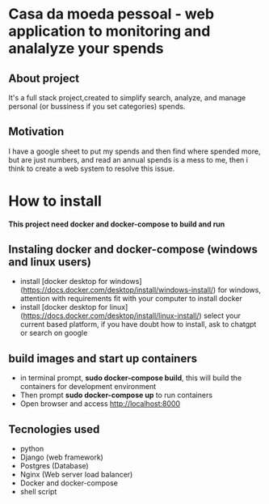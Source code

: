 <h1>Casa da moeda pessoal - web application to monitoring and analalyze your spends</h1>

## About project
It's a full stack project,created to simplify search, analyze, and manage personal (or bussiness if you set categories) spends.

## Motivation
I have a google sheet to put my spends and then find where spended more, but are just numbers, and read an annual spends is a mess to me, then i think to create a web system to resolve this issue.

# How to install
#### This project need **docker** and **docker-compose** to build and run

## Instaling docker and docker-compose (windows and linux users)
*  install [docker desktop for windows] (https://docs.docker.com/desktop/install/windows-install/) for windows, attention with requirements fit with your computer to install docker
*  install [docker desktop for linux] (https://docs.docker.com/desktop/install/linux-install/) select your current based platform, if you have doubt how to install, ask to chatgpt or search on google

## build images and start up containers
*  in terminal prompt, **sudo docker-compose build**, this will build the containers for development environment
*  Then prompt **sudo docker-compose up** to run containers
*  Open browser and access <http://localhost:8000>

## Tecnologies used
*  python
*  Django (web framework)
*  Postgres (Database)
*  Nginx (Web server load balancer)
*  Docker and docker-compose
*  shell script
